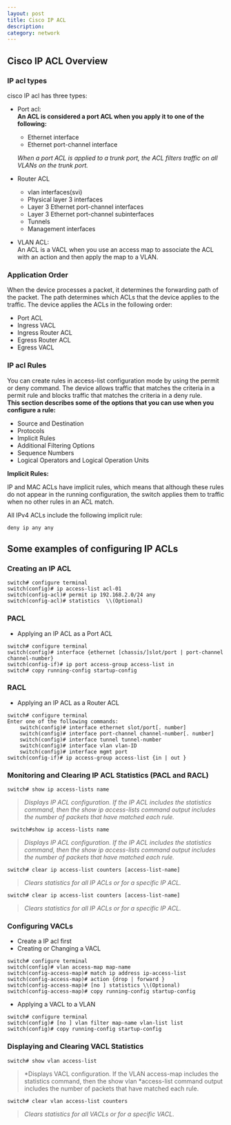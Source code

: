 ```yaml
---
layout: post
title: Cisco IP ACL
description: 
category: network
---
```


## Cisco IP ACL Overview
### IP acl types
cisco IP acl has three types:
- Port acl:   
**An ACL is considered a port ACL when you apply it to one of the following:**  
  - Ethernet interface
  - Ethernet port-channel interface  

  *When a port ACL is applied to a trunk port, the ACL filters traffic on all VLANs on the trunk port.*

- Router ACL  
  - vlan interfaces(svi)
  - Physical layer 3 interfaces
  - Layer 3 Ethernet port-channel interfaces
  - Layer 3 Ethernet port-channel subinterfaces
  - Tunnels
  - Management interfaces

- VLAN ACL:  
An ACL is a VACL when you use an access map to associate the ACL with an action and then apply the map to a VLAN.

### Application Order
When the device processes a packet, it determines the forwarding path of the packet. The path determines which ACLs that the device applies to the traffic. The device applies the ACLs in the following order:
- Port ACL
- Ingress VACL
- Ingress Router ACL
- Egress Router ACL
- Egress VACL



### IP acl Rules  
You can create rules in access-list configuration mode by using the permit or deny command. The device allows traffic that matches the criteria in a permit rule and blocks traffic that matches the criteria in a deny rule.   
**This section describes some of the options that you can use when you configure a rule:**  
- Source and Destination
- Protocols
- Implicit Rules
- Additional Filtering Options
- Sequence Numbers
- Logical Operators and Logical Operation Units  

**Implicit Rules:**

IP and MAC ACLs have implicit rules, which means that although these rules do not appear in the running configuration, the switch applies them to traffic when no other rules in an ACL match.

All IPv4 ACLs include the following implicit rule:  
```
deny ip any any
```

## Some examples of configuring IP ACLs

### Creating an IP ACL
```
switch# configure terminal
switch(config)# ip access-list acl-01
switch(config-acl)# permit ip 192.168.2.0/24 any
switch(config-acl)# statistics  \\(Optional)
```
### PACL
- Applying an IP ACL as a Port ACL  
```
switch# configure terminal
switch(config)# interface {ethernet [chassis/]slot/port | port-channel channel-number}
switch(config-if)# ip port access-group access-list in
switch# copy running-config startup-config
```
### RACL
- Applying an IP ACL as a Router ACL  
```
switch# configure terminal
Enter one of the following commands:
    switch(config)# interface ethernet slot/port[. number]
    switch(config)# interface port-channel channel-number[. number]
    switch(config)# interface tunnel tunnel-number
    switch(config)# interface vlan vlan-ID
    switch(config)# interface mgmt port
switch(config-if)# ip access-group access-list {in | out }
```

### Monitoring and Clearing IP ACL Statistics  (PACL and RACL)

```
switch# show ip access-lists name
```  
>*Displays IP ACL configuration. If the IP ACL includes the statistics command, then the show ip access-lists command output includes the number of packets that have matched each rule.*

```
 switch#show ip access-lists name
```  
>*Displays IP ACL configuration. If the IP ACL includes the statistics command, then the show ip access-lists command output includes the number of packets that have matched each rule.*
```  
switch# clear ip access-list counters [access-list-name]

```
>*Clears statistics for all IP ACLs or for a specific IP ACL.*
```
switch# clear ip access-list counters [access-list-name]
```
>*Clears statistics for all IP ACLs or for a specific IP ACL.*

### Configuring VACLs
- Create a IP acl first
- Creating or Changing a VACL 
```
switch# configure terminal
switch(config)# vlan access-map map-name
switch(config-access-map)# match ip address ip-access-list
switch(config-access-map)# action {drop | forward }
switch(config-access-map)# [no ] statistics \\(Optional)
switch(config-access-map)# copy running-config startup-config
```
- Applying a VACL to a VLAN 
```
switch# configure terminal
switch(config)# [no ] vlan filter map-name vlan-list list
switch(config)# copy running-config startup-config 
```
### Displaying and Clearing VACL Statistics
```
switch# show vlan access-list
```
>*Displays VACL configuration. If the VLAN access-map includes the statistics command, then the show vlan *access-list command output includes the number of packets that have matched each rule.
```  
switch# clear vlan access-list counters
```  
>*Clears statistics for all VACLs or for a specific VACL.*
